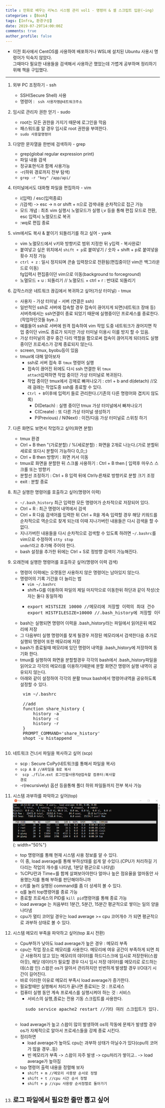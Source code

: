 ```yaml
---
title : 만화로 배우는 리눅스 시스템 관리 vol1 - 명령어 & 셸 스크립트 입문(~ing)
categories : [Book]
tags: [Infra, 환경구성]
date: 2019-07-29T14:00:00Z
comments: true
author_profile: false
---
```

- 이전 회사에서 CentOS를 사용하여 배포하거나 WSL에 설치된 Ubuntu 사용시 명령어가 익숙지 않았다.  
그때마다 필요한 내용들을 검색해서 사용하곤 했었는데 가볍게 공부하며 정리하기위해 책을 구입했다.
---
1. 외부 PC 조정하기 - ssh
    - SSH(Secure Shell) 사용
    - 명령어 : <code> ssh 사용자명@네트워크주소</code>  
    
2. 임시로 관리자 권한 얻기 - sudo
    - root는 모든 권한을 가지기 때문에 로그인을 막음
    - 패스워드를 알 경우 임시로 root 권한을 부여한다.
    - <code>sudo 사용할명령어</code>  
     
3. 다양한 문자열을 한번에 검색하자 - grep
    - grep(global regular expression print)
    - 파일 내용 검색
    - 정규표현식과 함께 사용가능
    - -r(하위 경로까지 전부 탐색)
    - <code>grep -r "key" /app/api/</code>  
    
4. 터미널에서도 대화형 파일을 편집하자 - vim
    - i(입력) / esc(입력종료)
    - /(검색) -> esc -> n or shift + n으로 검색내용 순차적으로 접근 가능
    - 모드 개념 : 최초 vim 실행시 노멀모드가 실행 i,v 등을 통해 편집 모드로 전환, esc 입력시 노멀모드로 복귀
    - :wq로 편집 종료  

5. vim에서도 복사 & 붙이기 되돌리기를 하고 싶어 - yank
    - vim 노멀모드에서 v키와 방향키로 범위 지정한 뒤 y입력 - 복사완료!
    - 붙여넣고 싶은 위치에서 <code>shift + p</code>로 붙여넣기 / 숫자 + shift + p로 붙여넣을 횟수 지정 가능
    - <code>ctrl + z</code> : 일시 정지되며 콘솔 입력창으로 전환됨(편집중이던 vim은 백그라운드로 이동)  
    fg입력시 편집중이던 vim으로 이동(background to forceground)
    - 노멀모드 + u : 되돌리기 // 노멀모드 + ctrl + r : 반대로 되돌리기  
    
6. 갑작스러운 네트워크 끊김에서 복귀하고 싶어(가상 터미널) - tmux
    - 사용자 - 가상 터미널 - 서버 (연결은 ssh)
    - 일반적인 ssh로 서버에 접속할 경우 접속이 끊어지게 되면(네트워크 장애 등) 서버측에서는 ssh연결이 종료 되었기 때문에 실행중이던 프로세스를 종료한다.(작업하던것들 bye..)
    - 예를들어 ssh로 서버에 원격 접속하여 vim 작업 도중 네트워크가 끊어지면 작업 중이던 vim도 종료가 되지만 가상 터미널 이용시 이를 방지 할 수 있음.
    - 가상 터미널의 경우 중간 다리 역할을 함으로써 접속이 끊어지게 되더라도 실행 중이던 프로세스가 강제 종료되지 않는다.
    - screen, tmux, byobu등이 있음
    - tmux에 대해 알아보자
        - ssh로 서버 접속 후 <code>tmux</code> 명령어 실행
        - 접속이 끊어진 뒤에도 다시 ssh 연결한 뒤 <code>tmux attach</code>입력하면 작업 중이던 가상 터미널로 복귀된다.
        - 작업 중이던 tmux에서 강제로 빠져나오기 : ctrl + b and d(detach) //오래 걸래는 작업도중 ssh를 종료할 수 있다.
        - <code>Ctrl + B</code>이후에 입력키 들로 관리한다.(기존의 다른 명령어와 겹치지 않도록)
            - D(Detach) : 실행 중이던 tmux 가상 터미널에서 빠져나오기
            - C(Create) : 또 다른 가상 터미널 생성하기
            - P(Previous) / N(Next) : 이전/다음 가상 터미널로 스위칭 하기
              
7. 다른 화면도 보면서 작업하고 싶어(화면 분할)
    - tmux 환경
    - Ctrl + B then "(가로분할) / %(세로분할) : 화면을 2개로 나눈다.(가로 분할뒤 세로로 또다시 분할이 가능하다 0_0;;)
    - Ctrl + B then 방향키 : 화면 커서 이동
    - tmux로 화면을 분할한 뒤 스크롤 사용하기 : Ctrl + B then [ 입력후 마우스 스크롤 또는 방향키
    - 분할선 조정하기 : Ctrl + B 입력 뒤에 Ctrl누른채로 방향키로 분할 크기 조정
    - exit : 분할 종료

8. 최근 실행한 명령어를 호출하고 싶어(명령어 이력)
    - <code>~/.bash_history</code> 최근 입력한 모든 명령어가 순차적으로 저장되어 있다.
    - Ctrl + R : 최근 명령어 내역에서 검색
    - Ctrl + R 다음 검색어를 입력한 뒤 Ctrl + R을 계속 입력할 경우 해당 키워드를 순차적으로 역순으로 찾게 되는데 이때 지나가버린 내용들은 다시 검색을 할 수 없다.
    - 지나가버린 내용들을 다시 순차적으로 검색할 수 있도록 하려면 <code>~/.bashrc</code>를 vim으로 수정하여 <code>stty stop undef</code>라고 추가해 주어야 한다.
    - bash 설정을 추가한 뒤에는 Ctrl + S로 정방향 검색이 가능해진다.  

9. 오래전에 실행한 명령어를 호출하곳 싶어(명령어 이력 검색)
    - 명령어 이력에는 오랫동안 사용하지 않은 명령어는 남아있지 않는다.
    - 명령어의 기록 기간을 더 늘리는 법
        - <code>vim ~/.bashrc</code>
        - shift+G를 이용하여 파일의 제일 마지막으로 이동한뒤 하단과 같이 작성(숫자는 둘다 동일하게)
        - <pre>
          export HISTSIZE 10000 //메모리에 저장할 이력의 최대 건수
          export HISTFILESIZE=10000 //.bash_history에 저장할 이력의 최대 건수
          </pre>
    - bash는 실행되면 명령어 이력을 .bash_history라는 파일에서 읽어온뒤 메모리에 저장
    - 그 다음부터 실행 명령어를 찾게 될경우 저장된 메모리에서 검색한다음 추가로 실행되 명령어 또한 메모리에 저장
    - bash가 종료될때 메모리에 있던 명령어 내역을 .bash_history에 저장하여 동기화 한다.
    - tmux를 실행하여 화면을 분할할경우 각각의 bash에서 .bash_history파일을 읽어오고 각각의 메모리를 이용하기때문에
     분할 화면간 명령어 실행 내역이 공유되지 않는다.
     - 아래와 같이 설정하여 각각의 분활 tmux bash에서 명령어내역을 공유하도록 설정할 수 있다.
        <pre>
        vim ~/.bashrc
        
        //add
        function share_history {
            history -a
            history -c
            history -r
        }
        PROMPT_COMMAND='share_history'
        shopt -u histappend
        </pre>
        
10. 네트워크 건너서 파일을 복사하고 싶어 (scp)
    - scp : Secure CoPy(네트워크를 통해서 파일을 복사)
    - <code>scp A B //A파일을 B로 복사</code>
    - <code> scp ./file.ext 로그인할사용자@접속할 컴퓨터:복사할 경로</code>
    - -r(recursively) 옵션 등을통해 폴더 하위 파일들까지 전부 복사 가능

11. 시스템 과부하를 파악하고 싶어(top)  
    ![](/assets/images/posts/2020-04-28/top.png){: width="50%"}
    - top 명령어를 통해 현재 시스템 사용 정보를 알 수 있다.
    - 이 중, load average를 통해 부하상태를 쉽게 알 수있다.(CPU가 처리하길 기다리는 작업의 개수를 나타냄, 1분당 평균으로 나타냄)
    - %CPU란과 Time+를 함께 살펴보아야한다 얼마나 높은 점유율을 얼마동안 사용했는지를 통해 부하를 판단해야하니까
    - c키를 눌러 실행된 command를 좀 더 상세히 볼 수 있다.
    - q를 눌러 top명령어를 종료 가능
    - 종료할 프로세스의 PID를 <code>kill pid</code>명령어를 통해 종료 가능
    - load average 는 처음부터 1분간, 5분간, 15분간 평균적으로 쌓이는 일의 양을 나타냄
    - cpu가 멀티 코어일 경우는 load average >= cpu 코어개수 가 되면 평균적으로 과부하 상태로 볼 수 있다.

12. 시스템 메모리 부족을 파악하고 싶어(top 표시 전환)
    - Cpu부하가 낮아도 load average가 높은 경우 : 메모리 부족
    - cpu는 작업 장소로 메모리를 사용한다. 메모리에 여유 공간이 부족하게 되면 최근 사용하지 않고 있는 메모리의 데이터를 하드디스크에 임시로 저장한뒤(스왑아웃),
    해당 데이터가 필요할 경우 다시 임시 저장 데이터를 메모리로 로드하는데(스왑 인) 스왑은 os가 알아서 관리하지만 빈번하게 발생할 경우 I/O대기 시간이 길어진다.
    - 바로 이러한 이유로 메모리 부족시 load average가 증가한다.
    - 필요할때만 실행해서 처리가 끝나면 종료되는 것 : 프로세스
    - 컴퓨터 실행 동안 계속 프로세스를 실행시켜야 하는 것 : 서비스
        - 서비스의 실행,종료는 전용 기동 스크립트를 사용한다.
        <pre>
        sudo service apache2 restart //기타 여러 스크립트가 있다.
        </pre>
    - load average가 높고 스왑이 많이 발생하여 os의 작동에 문제가 발생할 경우 os가 자체적으로 알아서 프로세스들을 강제 종료 시킨다.
    - 정리하면
        - load average가 높아도 cpu는 과부하 상태가 아닐수가 있다(cpu의 코어가 많을 경우..등)
        - 빈 메모리가 부족 -> 스왑이 자주 발생 -> cpu처리가 쌓이고.. -> load average가 높아짐
    - top 명령어 출력 내용을 정렬해 보자
        - <code>shift + m //메모리 사용량 순서로 정렬</code>
        - <code>shift + t //cpu 시간 순서 정렬</code>
        - <code>shift + p //cpu 사용량 순서정렬로 돌아가기</code>

13. 로그 파일에서 필요한 줄만 뽑고 싶어
    - 